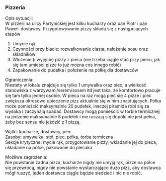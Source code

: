 ### Pizzeria 
Opis sytuacji: \
W pizzeri na ulicy Partynickiej jest kilku kucharzy oraz pan Piotr i pan Paweł- dostawcy. Przygotowywanie pizzy składa się z następujących 
etapów 
1. Umycie rąk
2. Czynności przy blacie: rozwałkowanie ciasta, nałożenie sosu oraz składników 
3. Włożenie (i wyjęcie) pizzy z pieca (nie trzeba ciągle stać przy piecu, jak się tam umieści pizze to już mozna cos innego robić)
4. Zapakowanie do pudełka i położenie na półkę dla dostawców

Ograniczenia: \
Niestety w lokalu znajduje się tylko 1 umywalka oraz piec, a wielkość stanowiska z warzywami/serem/sosem itd jest taka, że komfortowo pracuje
się tam tylko jednej osobie. W piecu na raz mogą piec się 4 pizze i piec zwiększa okresowo upieczenie pizz aktualnie się w nim znajdujących.
Półka może pomieścić maksymalnie 20 pudełek, inaczej piramida robi się za wysoka i zaczynają spadać.
Dostawcy mogą pomieścić w torbie termicznej na jedzenie maksymalnie 8 pudełek i nie ruszają się dopóki nie jest pełna, żeby bez sensu
nie jeżdzić z 1 pizzą. 

Wątki: kucharze, dostawcy, piec \
Zasoby: umywalka, stół, piec, półka, torba termiczna \
Sekcje krytyczne: mycie rąk, przygotowanie pizzy, wkładanie jej do pieca, układanie na półce, pakowanie do plecaka 

Możliwe zagrożenia: \
Nie powstanie żadna pizza, kucharze nigdy nie umyją rąk, pizze na półce się przewrócą, nigdy nie powstanie wystarcząjąco dużo pizz,
aby dostawca mógł ruszyć, jeden dostawca ciągle będzie siedzieć i nic nie robić.

